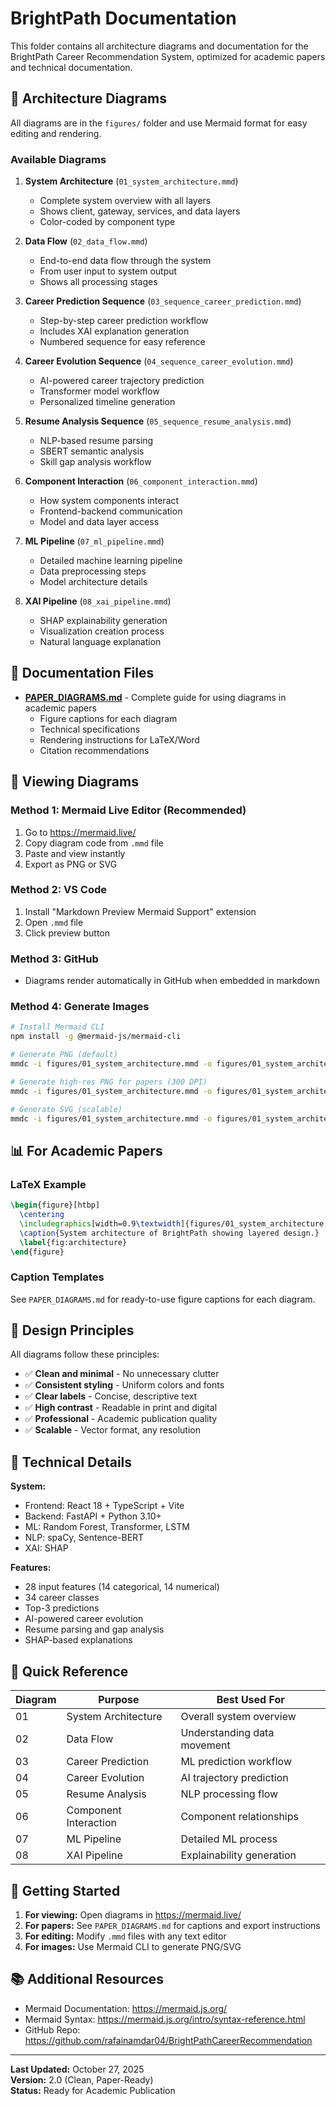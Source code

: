 # BrightPath Documentation

This folder contains all architecture diagrams and documentation for the BrightPath Career Recommendation System, optimized for academic papers and technical documentation.

## 📐 Architecture Diagrams

All diagrams are in the `figures/` folder and use Mermaid format for easy editing and rendering.

### Available Diagrams

1. **System Architecture** (`01_system_architecture.mmd`)
   - Complete system overview with all layers
   - Shows client, gateway, services, and data layers
   - Color-coded by component type

2. **Data Flow** (`02_data_flow.mmd`)
   - End-to-end data flow through the system
   - From user input to system output
   - Shows all processing stages

3. **Career Prediction Sequence** (`03_sequence_career_prediction.mmd`)
   - Step-by-step career prediction workflow
   - Includes XAI explanation generation
   - Numbered sequence for easy reference

4. **Career Evolution Sequence** (`04_sequence_career_evolution.mmd`)
   - AI-powered career trajectory prediction
   - Transformer model workflow
   - Personalized timeline generation

5. **Resume Analysis Sequence** (`05_sequence_resume_analysis.mmd`)
   - NLP-based resume parsing
   - SBERT semantic analysis
   - Skill gap analysis workflow

6. **Component Interaction** (`06_component_interaction.mmd`)
   - How system components interact
   - Frontend-backend communication
   - Model and data layer access

7. **ML Pipeline** (`07_ml_pipeline.mmd`)
   - Detailed machine learning pipeline
   - Data preprocessing steps
   - Model architecture details

8. **XAI Pipeline** (`08_xai_pipeline.mmd`)
   - SHAP explainability generation
   - Visualization creation process
   - Natural language explanation

## 📄 Documentation Files

- **[PAPER_DIAGRAMS.md](PAPER_DIAGRAMS.md)** - Complete guide for using diagrams in academic papers
  - Figure captions for each diagram
  - Technical specifications
  - Rendering instructions for LaTeX/Word
  - Citation recommendations

## 🎨 Viewing Diagrams

### Method 1: Mermaid Live Editor (Recommended)
1. Go to https://mermaid.live/
2. Copy diagram code from `.mmd` file
3. Paste and view instantly
4. Export as PNG or SVG

### Method 2: VS Code
1. Install "Markdown Preview Mermaid Support" extension
2. Open `.mmd` file
3. Click preview button

### Method 3: GitHub
- Diagrams render automatically in GitHub when embedded in markdown

### Method 4: Generate Images
```bash
# Install Mermaid CLI
npm install -g @mermaid-js/mermaid-cli

# Generate PNG (default)
mmdc -i figures/01_system_architecture.mmd -o figures/01_system_architecture.png

# Generate high-res PNG for papers (300 DPI)
mmdc -i figures/01_system_architecture.mmd -o figures/01_system_architecture.png -w 3000

# Generate SVG (scalable)
mmdc -i figures/01_system_architecture.mmd -o figures/01_system_architecture.svg
```

## 📊 For Academic Papers

### LaTeX Example
```latex
\begin{figure}[htbp]
  \centering
  \includegraphics[width=0.9\textwidth]{figures/01_system_architecture.png}
  \caption{System architecture of BrightPath showing layered design.}
  \label{fig:architecture}
\end{figure}
```

### Caption Templates
See `PAPER_DIAGRAMS.md` for ready-to-use figure captions for each diagram.

## 🎯 Design Principles

All diagrams follow these principles:
- ✅ **Clean and minimal** - No unnecessary clutter
- ✅ **Consistent styling** - Uniform colors and fonts
- ✅ **Clear labels** - Concise, descriptive text
- ✅ **High contrast** - Readable in print and digital
- ✅ **Professional** - Academic publication quality
- ✅ **Scalable** - Vector format, any resolution

## 🔧 Technical Details

**System:**
- Frontend: React 18 + TypeScript + Vite
- Backend: FastAPI + Python 3.10+
- ML: Random Forest, Transformer, LSTM
- NLP: spaCy, Sentence-BERT
- XAI: SHAP

**Features:**
- 28 input features (14 categorical, 14 numerical)
- 34 career classes
- Top-3 predictions
- AI-powered career evolution
- Resume parsing and gap analysis
- SHAP-based explanations

## 📝 Quick Reference

| Diagram | Purpose | Best Used For |
|---------|---------|---------------|
| 01 | System Architecture | Overall system overview |
| 02 | Data Flow | Understanding data movement |
| 03 | Career Prediction | ML prediction workflow |
| 04 | Career Evolution | AI trajectory prediction |
| 05 | Resume Analysis | NLP processing flow |
| 06 | Component Interaction | Component relationships |
| 07 | ML Pipeline | Detailed ML process |
| 08 | XAI Pipeline | Explainability generation |

## 🚀 Getting Started

1. **For viewing:** Open diagrams in https://mermaid.live/
2. **For papers:** See `PAPER_DIAGRAMS.md` for captions and export instructions
3. **For editing:** Modify `.mmd` files with any text editor
4. **For images:** Use Mermaid CLI to generate PNG/SVG

## 📚 Additional Resources

- Mermaid Documentation: https://mermaid.js.org/
- Mermaid Syntax: https://mermaid.js.org/intro/syntax-reference.html
- GitHub Repo: https://github.com/rafainamdar04/BrightPathCareerRecommendation

---

**Last Updated:** October 27, 2025  
**Version:** 2.0 (Clean, Paper-Ready)  
**Status:** Ready for Academic Publication
